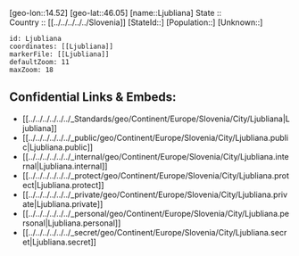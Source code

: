 ﻿---
location: [46.05,14.52] 
mapzoom: [7,12] 
mapmarker: city 
type: City
tags:
- geo/City


SpocWebEntityId: 32053
isDeleted: false
confidential: public

---
[geo-lon::14.52] 
[geo-lat::46.05] 
[name::Ljubliana] 
State ::  
Country :: [[../../../../../Slovenia]] 
[StateId::] 
[Population::] 
[Unknown::] 


```leaflet
id: Ljubliana
coordinates: [[Ljubliana]] 
markerFile: [[Ljubliana]] 
defaultZoom: 11 
maxZoom: 18
```


## Confidential Links & Embeds: 
- [[../../../../../../_Standards/geo/Continent/Europe/Slovenia/City/Ljubliana|Ljubliana]] 
- [[../../../../../../_public/geo/Continent/Europe/Slovenia/City/Ljubliana.public|Ljubliana.public]] 
- [[../../../../../../_internal/geo/Continent/Europe/Slovenia/City/Ljubliana.internal|Ljubliana.internal]] 
- [[../../../../../../_protect/geo/Continent/Europe/Slovenia/City/Ljubliana.protect|Ljubliana.protect]] 
- [[../../../../../../_private/geo/Continent/Europe/Slovenia/City/Ljubliana.private|Ljubliana.private]] 
- [[../../../../../../_personal/geo/Continent/Europe/Slovenia/City/Ljubliana.personal|Ljubliana.personal]] 
- [[../../../../../../_secret/geo/Continent/Europe/Slovenia/City/Ljubliana.secret|Ljubliana.secret]] 
